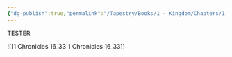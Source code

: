```yaml
---
{"dg-publish":true,"permalink":"/Tapestry/Books/1 - Kingdom/Chapters/1 - TEST/","tags":["tool/template"],"dgHomeLink":true,"dgEnableSearch":true}
---
```



TESTER

![[1 Chronicles 16_33\|1 Chronicles 16_33]]
